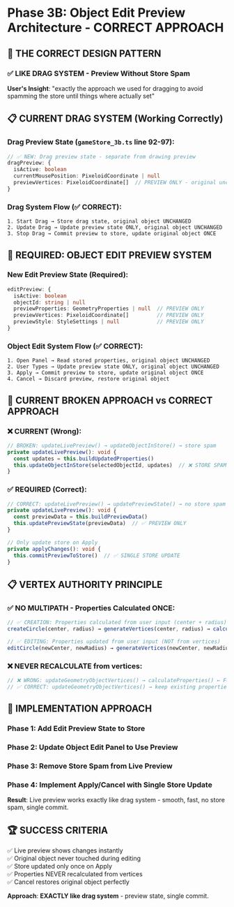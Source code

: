 # Phase 3B: Object Edit Preview Architecture - CORRECT APPROACH

## 🎯 **THE CORRECT DESIGN PATTERN**

### **✅ LIKE DRAG SYSTEM** - Preview Without Store Spam

**User's Insight**: "exactly the approach we used for dragging to avoid spamming the store until things where actually set"

## 📋 **CURRENT DRAG SYSTEM** (Working Correctly)

### **Drag Preview State** (`gameStore_3b.ts` line 92-97):
```typescript
// ✅ NEW: Drag preview state - separate from drawing preview
dragPreview: {
  isActive: boolean
  currentMousePosition: PixeloidCoordinate | null
  previewVertices: PixeloidCoordinate[]  // PREVIEW ONLY - original unchanged
}
```

### **Drag System Flow** (✅ CORRECT):
```
1. Start Drag → Store drag state, original object UNCHANGED
2. Update Drag → Update preview state ONLY, original object UNCHANGED  
3. Stop Drag → Commit preview to store, update original object ONCE
```

## 🔧 **REQUIRED: OBJECT EDIT PREVIEW SYSTEM**

### **New Edit Preview State** (Required):
```typescript
editPreview: {
  isActive: boolean
  objectId: string | null
  previewProperties: GeometryProperties | null  // PREVIEW ONLY
  previewVertices: PixeloidCoordinate[]         // PREVIEW ONLY
  previewStyle: StyleSettings | null            // PREVIEW ONLY
}
```

### **Object Edit System Flow** (✅ CORRECT):
```
1. Open Panel → Read stored properties, original object UNCHANGED
2. User Types → Update preview state ONLY, original object UNCHANGED
3. Apply → Commit preview to store, update original object ONCE
4. Cancel → Discard preview, restore original object
```

## 🚨 **CURRENT BROKEN APPROACH** vs **CORRECT APPROACH**

### **❌ CURRENT (Wrong)**:
```typescript
// BROKEN: updateLivePreview() → updateObjectInStore() → store spam
private updateLivePreview(): void {
  const updates = this.buildUpdatedProperties()
  this.updateObjectInStore(selectedObjectId, updates)  // ❌ STORE SPAM
}
```

### **✅ REQUIRED (Correct)**:
```typescript
// CORRECT: updateLivePreview() → updatePreviewState() → no store spam  
private updateLivePreview(): void {
  const previewData = this.buildPreviewData()
  this.updatePreviewState(previewData)  // ✅ PREVIEW ONLY
}

// Only update store on Apply
private applyChanges(): void {
  this.commitPreviewToStore()  // ✅ SINGLE STORE UPDATE
}
```

## 📋 **VERTEX AUTHORITY PRINCIPLE**

### **✅ NO MULTIPATH** - Properties Calculated ONCE:
```typescript
// ✅ CREATION: Properties calculated from user input (center + radius)
createCircle(center, radius) → generateVertices(center, radius) → calculateProperties(center, radius) → store

// ✅ EDITING: Properties updated from user input (NOT from vertices)  
editCircle(newCenter, newRadius) → generateVertices(newCenter, newRadius) → updateStoredProperties(newCenter, newRadius)
```

### **❌ NEVER RECALCULATE** from vertices:
```typescript
// ❌ WRONG: updateGeometryObjectVertices() → calculateProperties() ← FORBIDDEN
// ✅ CORRECT: updateGeometryObjectVertices() → keep existing properties ← REQUIRED
```

## 🎯 **IMPLEMENTATION APPROACH**

### **Phase 1**: Add Edit Preview State to Store
### **Phase 2**: Update Object Edit Panel to Use Preview
### **Phase 3**: Remove Store Spam from Live Preview
### **Phase 4**: Implement Apply/Cancel with Single Store Update

**Result**: Live preview works exactly like drag system - smooth, fast, no store spam, single commit.

## 🏆 **SUCCESS CRITERIA**

✅ Live preview shows changes instantly  
✅ Original object never touched during editing  
✅ Store updated only once on Apply  
✅ Properties NEVER recalculated from vertices  
✅ Cancel restores original object perfectly  

**Approach**: **EXACTLY like drag system** - preview state, single commit.